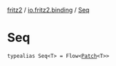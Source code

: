 [fritz2](../index.md) / [io.fritz2.binding](index.md) / [Seq](./-seq.md)

# Seq

`typealias Seq<T> = Flow<`[`Patch`](-patch/index.md)`<T>>`